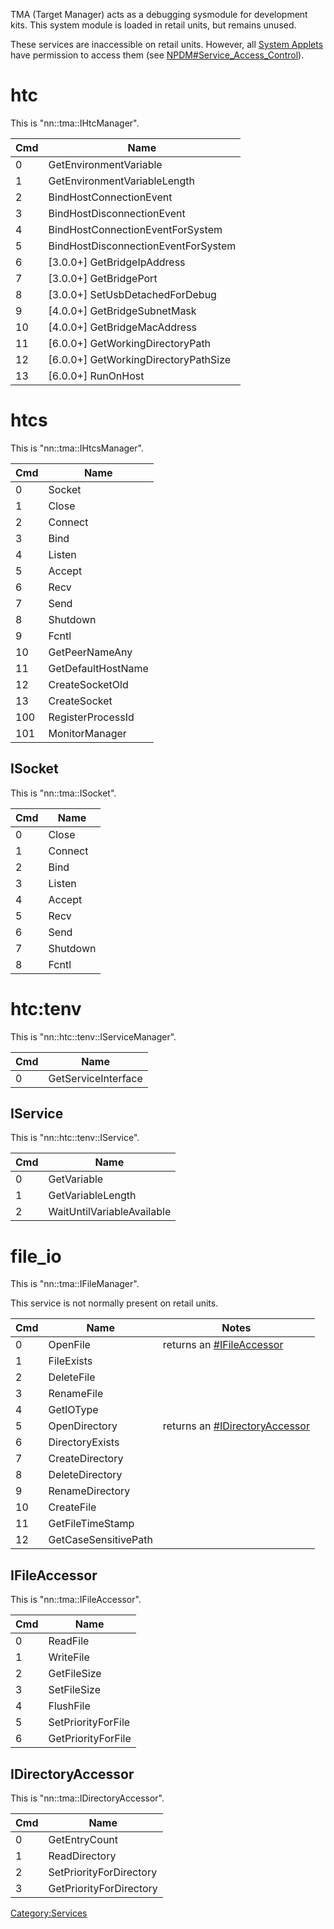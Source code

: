 TMA (Target Manager) acts as a debugging sysmodule for development kits.
This system module is loaded in retail units, but remains unused.

These services are inaccessible on retail units. However, all [System
Applets](Title%20list#System%20Applets.md##System_Applets "wikilink")
have permission to access them (see
[NPDM\#Service\_Access\_Control](NPDM#Service%20Access%20Control.md##Service_Access_Control "wikilink")).

# htc

This is "nn::tma::IHtcManager".

| Cmd | Name                                   |
| --- | -------------------------------------- |
| 0   | GetEnvironmentVariable                 |
| 1   | GetEnvironmentVariableLength           |
| 2   | BindHostConnectionEvent                |
| 3   | BindHostDisconnectionEvent             |
| 4   | BindHostConnectionEventForSystem       |
| 5   | BindHostDisconnectionEventForSystem    |
| 6   | \[3.0.0+\] GetBridgeIpAddress          |
| 7   | \[3.0.0+\] GetBridgePort               |
| 8   | \[3.0.0+\] SetUsbDetachedForDebug      |
| 9   | \[4.0.0+\] GetBridgeSubnetMask         |
| 10  | \[4.0.0+\] GetBridgeMacAddress         |
| 11  | \[6.0.0+\] GetWorkingDirectoryPath     |
| 12  | \[6.0.0+\] GetWorkingDirectoryPathSize |
| 13  | \[6.0.0+\] RunOnHost                   |

# htcs

This is "nn::tma::IHtcsManager".

| Cmd | Name               |
| --- | ------------------ |
| 0   | Socket             |
| 1   | Close              |
| 2   | Connect            |
| 3   | Bind               |
| 4   | Listen             |
| 5   | Accept             |
| 6   | Recv               |
| 7   | Send               |
| 8   | Shutdown           |
| 9   | Fcntl              |
| 10  | GetPeerNameAny     |
| 11  | GetDefaultHostName |
| 12  | CreateSocketOld    |
| 13  | CreateSocket       |
| 100 | RegisterProcessId  |
| 101 | MonitorManager     |

## ISocket

This is "nn::tma::ISocket".

| Cmd | Name     |
| --- | -------- |
| 0   | Close    |
| 1   | Connect  |
| 2   | Bind     |
| 3   | Listen   |
| 4   | Accept   |
| 5   | Recv     |
| 6   | Send     |
| 7   | Shutdown |
| 8   | Fcntl    |

# htc:tenv

This is "nn::htc::tenv::IServiceManager".

| Cmd | Name                |
| --- | ------------------- |
| 0   | GetServiceInterface |

## IService

This is "nn::htc::tenv::IService".

| Cmd | Name                       |
| --- | -------------------------- |
| 0   | GetVariable                |
| 1   | GetVariableLength          |
| 2   | WaitUntilVariableAvailable |

# file\_io

This is "nn::tma::IFileManager".

This service is not normally present on retail
units.

| Cmd | Name                 | Notes                                                             |
| --- | -------------------- | ----------------------------------------------------------------- |
| 0   | OpenFile             | returns an [\#IFileAccessor](#IFileAccessor "wikilink")           |
| 1   | FileExists           |                                                                   |
| 2   | DeleteFile           |                                                                   |
| 3   | RenameFile           |                                                                   |
| 4   | GetIOType            |                                                                   |
| 5   | OpenDirectory        | returns an [\#IDirectoryAccessor](#IDirectoryAccessor "wikilink") |
| 6   | DirectoryExists      |                                                                   |
| 7   | CreateDirectory      |                                                                   |
| 8   | DeleteDirectory      |                                                                   |
| 9   | RenameDirectory      |                                                                   |
| 10  | CreateFile           |                                                                   |
| 11  | GetFileTimeStamp     |                                                                   |
| 12  | GetCaseSensitivePath |                                                                   |

## IFileAccessor

This is "nn::tma::IFileAccessor".

| Cmd | Name               |
| --- | ------------------ |
| 0   | ReadFile           |
| 1   | WriteFile          |
| 2   | GetFileSize        |
| 3   | SetFileSize        |
| 4   | FlushFile          |
| 5   | SetPriorityForFile |
| 6   | GetPriorityForFile |

## IDirectoryAccessor

This is "nn::tma::IDirectoryAccessor".

| Cmd | Name                    |
| --- | ----------------------- |
| 0   | GetEntryCount           |
| 1   | ReadDirectory           |
| 2   | SetPriorityForDirectory |
| 3   | GetPriorityForDirectory |

[Category:Services](Category:Services "wikilink")
